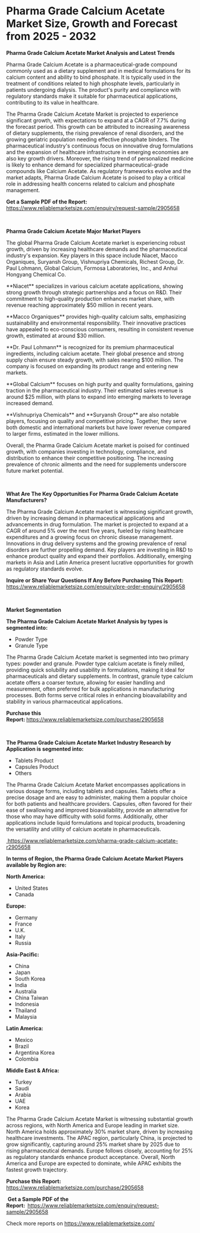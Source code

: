 <p><h1>Pharma Grade Calcium Acetate Market Size, Growth and Forecast from 2025 - 2032</h1></p><p><strong>Pharma Grade Calcium Acetate Market Analysis and Latest Trends</strong></p>
<p><p>Pharma Grade Calcium Acetate is a pharmaceutical-grade compound commonly used as a dietary supplement and in medical formulations for its calcium content and ability to bind phosphate. It is typically used in the treatment of conditions related to high phosphate levels, particularly in patients undergoing dialysis. The product's purity and compliance with regulatory standards make it suitable for pharmaceutical applications, contributing to its value in healthcare.</p><p>The Pharma Grade Calcium Acetate Market is projected to experience significant growth, with expectations to expand at a CAGR of 7.7% during the forecast period. This growth can be attributed to increasing awareness of dietary supplements, the rising prevalence of renal disorders, and the growing geriatric population needing effective phosphate binders. The pharmaceutical industry's continuous focus on innovative drug formulations and the expansion of healthcare infrastructure in emerging economies are also key growth drivers. Moreover, the rising trend of personalized medicine is likely to enhance demand for specialized pharmaceutical-grade compounds like Calcium Acetate. As regulatory frameworks evolve and the market adapts, Pharma Grade Calcium Acetate is poised to play a critical role in addressing health concerns related to calcium and phosphate management.</p></p>
<p><strong>Get a Sample PDF of the Report:&nbsp;</strong> <a href="https://www.reliablemarketsize.com/enquiry/request-sample/2905658?utm_campaign=3176&utm_medium=2&utm_source=Github&utm_content=ia&utm_term=12032025&utm_id=pharma-grade-calcium-acetate">https://www.reliablemarketsize.com/enquiry/request-sample/2905658</a></p>
<p>&nbsp;</p>
<p><strong>Pharma Grade Calcium Acetate Major Market Players</strong></p>
<p><p>The global Pharma Grade Calcium Acetate market is experiencing robust growth, driven by increasing healthcare demands and the pharmaceutical industry's expansion. Key players in this space include Niacet, Macco Organiques, Suryansh Group, Vishnupriya Chemicals, Richest Group, Dr. Paul Lohmann, Global Calcium, Formosa Laboratories, Inc., and Anhui Hongyang Chemical Co.</p><p>**Niacet** specializes in various calcium acetate applications, showing strong growth through strategic partnerships and a focus on R&D. Their commitment to high-quality production enhances market share, with revenue reaching approximately $50 million in recent years.</p><p>**Macco Organiques** provides high-quality calcium salts, emphasizing sustainability and environmental responsibility. Their innovative practices have appealed to eco-conscious consumers, resulting in consistent revenue growth, estimated at around $30 million.</p><p>**Dr. Paul Lohmann** is recognized for its premium pharmaceutical ingredients, including calcium acetate. Their global presence and strong supply chain ensure steady growth, with sales nearing $100 million. The company is focused on expanding its product range and entering new markets.</p><p>**Global Calcium** focuses on high purity and quality formulations, gaining traction in the pharmaceutical industry. Their estimated sales revenue is around $25 million, with plans to expand into emerging markets to leverage increased demand.</p><p>**Vishnupriya Chemicals** and **Suryansh Group** are also notable players, focusing on quality and competitive pricing. Together, they serve both domestic and international markets but have lower revenue compared to larger firms, estimated in the lower millions.</p><p>Overall, the Pharma Grade Calcium Acetate market is poised for continued growth, with companies investing in technology, compliance, and distribution to enhance their competitive positioning. The increasing prevalence of chronic ailments and the need for supplements underscore future market potential.</p></p>
<p>&nbsp;</p>
<p><strong>What Are The Key Opportunities For Pharma Grade Calcium Acetate Manufacturers?</strong></p>
<p><p>The Pharma Grade Calcium Acetate market is witnessing significant growth, driven by increasing demand in pharmaceutical applications and advancements in drug formulation. The market is projected to expand at a CAGR of around 5% over the next five years, fueled by rising healthcare expenditures and a growing focus on chronic disease management. Innovations in drug delivery systems and the growing prevalence of renal disorders are further propelling demand. Key players are investing in R&D to enhance product quality and expand their portfolios. Additionally, emerging markets in Asia and Latin America present lucrative opportunities for growth as regulatory standards evolve.</p></p>
<p><strong>Inquire or Share Your Questions If Any Before Purchasing This Report:</strong> <a href="https://www.reliablemarketsize.com/enquiry/pre-order-enquiry/2905658?utm_campaign=3176&utm_medium=2&utm_source=Github&utm_content=ia&utm_term=12032025&utm_id=pharma-grade-calcium-acetate">https://www.reliablemarketsize.com/enquiry/pre-order-enquiry/2905658</a></p>
<p>&nbsp;</p>
<p><strong>Market Segmentation</strong></p>
<p><strong>The Pharma Grade Calcium Acetate Market Analysis by types is segmented into:</strong></p>
<p><ul><li>Powder Type</li><li>Granule Type</li></ul></p>
<p><p>The Pharma Grade Calcium Acetate market is segmented into two primary types: powder and granule. Powder type calcium acetate is finely milled, providing quick solubility and usability in formulations, making it ideal for pharmaceuticals and dietary supplements. In contrast, granule type calcium acetate offers a coarser texture, allowing for easier handling and measurement, often preferred for bulk applications in manufacturing processes. Both forms serve critical roles in enhancing bioavailability and stability in various pharmaceutical applications.</p></p>
<p><strong>Purchase this Report:&nbsp;</strong><a href="https://www.reliablemarketsize.com/purchase/2905658?utm_campaign=3176&utm_medium=2&utm_source=Github&utm_content=ia&utm_term=12032025&utm_id=pharma-grade-calcium-acetate">https://www.reliablemarketsize.com/purchase/2905658</a></p>
<p>&nbsp;</p>
<p><strong>The Pharma Grade Calcium Acetate Market Industry Research by Application is segmented into:</strong></p>
<p><ul><li>Tablets Product</li><li>Capsules Product</li><li>Others</li></ul></p>
<p><p>The Pharma Grade Calcium Acetate Market encompasses applications in various dosage forms, including tablets and capsules. Tablets offer a precise dosage and are easy to administer, making them a popular choice for both patients and healthcare providers. Capsules, often favored for their ease of swallowing and improved bioavailability, provide an alternative for those who may have difficulty with solid forms. Additionally, other applications include liquid formulations and topical products, broadening the versatility and utility of calcium acetate in pharmaceuticals.</p></p>
<p><a href="https://www.reliablemarketsize.com/pharma-grade-calcium-acetate-r2905658?utm_campaign=3176&utm_medium=2&utm_source=Github&utm_content=ia&utm_term=12032025&utm_id=pharma-grade-calcium-acetate">&nbsp;https://www.reliablemarketsize.com/pharma-grade-calcium-acetate-r2905658</a></p>
<p><strong>In terms of Region, the Pharma Grade Calcium Acetate Market Players available by Region are:</strong></p>
<p>
    <p> <strong> North America: </strong>
        <ul>
            <li>United States</li>
            <li>Canada</li>
        </ul>
        </p> 
    <p> <strong> Europe: </strong>
        <ul>
            <li>Germany</li>
            <li>France</li>
            <li>U.K.</li>
            <li>Italy</li>
            <li>Russia</li>
        </ul>
        </p> 
    <p> <strong> Asia-Pacific: </strong>
        <ul>
            <li>China</li>
            <li>Japan</li>
            <li>South Korea</li>
            <li>India</li>
            <li>Australia</li>
            <li>China Taiwan</li>
            <li>Indonesia</li>
            <li>Thailand</li>
            <li>Malaysia</li>
        </ul>
        </p> 
    <p> <strong> Latin America: </strong>
        <ul>
            <li>Mexico</li>
            <li>Brazil</li>
            <li>Argentina Korea</li>
            <li>Colombia</li>
        </ul>
        </p> 
    <p> <strong> Middle East & Africa: </strong>
        <ul>
            <li>Turkey</li>
            <li>Saudi</li>
            <li>Arabia</li>
            <li>UAE</li>
            <li>Korea</li>
        </ul>
    </p>
    </p>
<p><p>The Pharma Grade Calcium Acetate Market is witnessing substantial growth across regions, with North America and Europe leading in market size. North America holds approximately 30% market share, driven by increasing healthcare investments. The APAC region, particularly China, is projected to grow significantly, capturing around 25% market share by 2025 due to rising pharmaceutical demands. Europe follows closely, accounting for 25% as regulatory standards enhance product acceptance. Overall, North America and Europe are expected to dominate, while APAC exhibits the fastest growth trajectory.</p></p>
<p><strong>Purchase this Report: </strong><a href="https://www.reliablemarketsize.com/purchase/2905658?utm_campaign=3176&utm_medium=2&utm_source=Github&utm_content=ia&utm_term=12032025&utm_id=pharma-grade-calcium-acetate">https://www.reliablemarketsize.com/purchase/2905658</a></p>
<p>&nbsp;<strong>Get a Sample PDF of the Report:&nbsp;&nbsp;</strong><a href="https://www.reliablemarketsize.com/enquiry/request-sample/2905658?utm_campaign=3176&utm_medium=2&utm_source=Github&utm_content=ia&utm_term=12032025&utm_id=pharma-grade-calcium-acetate">https://www.reliablemarketsize.com/enquiry/request-sample/2905658</a></p>
<p><strong></strong></p>
<p>Check more reports on <a href="https://www.reliablemarketsize.com/?utm_campaign=3176&utm_medium=2&utm_source=Github&utm_content=ia&utm_term=12032025&utm_id=pharma-grade-calcium-acetate">https://www.reliablemarketsize.com/</a></p>